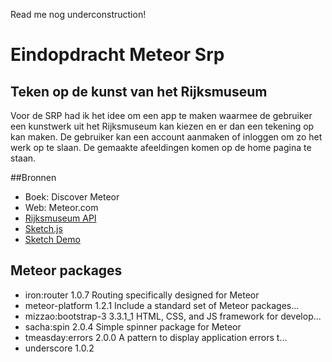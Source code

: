 Read me nog underconstruction!

# Eindopdracht Meteor Srp
## Teken op de kunst van het Rijksmuseum
Voor de SRP had ik het idee om een app te maken waarmee de gebruiker een kunstwerk uit het Rijksmuseum kan kiezen en er dan een tekening op kan maken. De gebruiker kan een account aanmaken of inloggen om zo het werk op te slaan. De gemaakte afeeldingen komen op de home pagina te staan. 



##Bronnen
* Boek: Discover Meteor
* Web: Meteor.com
* [Rijksmuseum API](https://www.rijksmuseum.nl/nl/api)
* [Sketch.js](https://github.com/intridea/sketch.js/)
* [Sketch Demo](http://danicfilip.com/make-html5-drawing-board-sketch-js-html5-canvas-source-code/)

## Meteor packages
* iron:router                  1.0.7  Routing specifically designed for Meteor
* meteor-platform              1.2.1  Include a standard set of Meteor packages...
* mizzao:bootstrap-3           3.3.1_1  HTML, CSS, and JS framework for develop...
* sacha:spin                   2.0.4  Simple spinner package for Meteor
* tmeasday:errors              2.0.0  A pattern to display application errors t...
* underscore                   1.0.2
